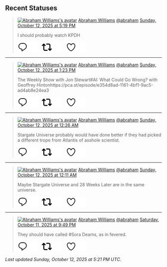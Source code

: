 ## Recent Statuses

> <a href="https://indieweb.social/@abraham"><img alt="Abraham Williams's avatar" src="https://cdn.masto.host/indiewebsocial/accounts/avatars/109/292/540/382/343/163/original/d00f2e03ce9c85b1.jpg" height="24" width="24" ></a> [Abraham Williams](https://indieweb.social/@abraham) [@abraham](https://indieweb.social/@abraham) [Sunday, October 12, 2025 at 5:19 PM](https://indieweb.social/@abraham/115362335975224348)
>
> I should probably watch KPDH
>
> [![Reply](./images/reply_light.svg#gh-light-mode-only "Reply")](https://indieweb.social/@abraham/115362335975224348#gh-light-mode-only)[![Reply](./images/reply.svg#gh-dark-mode-only "Reply")](https://indieweb.social/@abraham/115362335975224348#gh-dark-mode-only)&emsp;[![Boost](./images/retweet_light.svg#gh-light-mode-only "Boost")](https://indieweb.social/@abraham/115362335975224348#gh-light-mode-only)[![Boost](./images/retweet.svg#gh-dark-mode-only "Boost")](https://indieweb.social/@abraham/115362335975224348#gh-dark-mode-only)&emsp;[![Favorite](./images/like_light.svg#gh-light-mode-only "Favorite")](https://indieweb.social/@abraham/115362335975224348#gh-light-mode-only)[![Favorite](./images/like.svg#gh-dark-mode-only "Favorite")](https://indieweb.social/@abraham/115362335975224348#gh-dark-mode-only)


---

> <a href="https://indieweb.social/@abraham"><img alt="Abraham Williams's avatar" src="https://cdn.masto.host/indiewebsocial/accounts/avatars/109/292/540/382/343/163/original/d00f2e03ce9c85b1.jpg" height="24" width="24" ></a> [Abraham Williams](https://indieweb.social/@abraham) [@abraham](https://indieweb.social/@abraham) [Sunday, October 12, 2025 at 1:23 PM](https://indieweb.social/@abraham/115361407864646870)
>
> The Weekly Show with Jon Stewart#AI: What Could Go Wrong? with Geoffrey Hintonhttps://pca.st/episode/e354d8ad-1161-4bf1-9ac5-ad4ab8e24ea3
>
> [![Reply](./images/reply_light.svg#gh-light-mode-only "Reply")](https://indieweb.social/@abraham/115361407864646870#gh-light-mode-only)[![Reply](./images/reply.svg#gh-dark-mode-only "Reply")](https://indieweb.social/@abraham/115361407864646870#gh-dark-mode-only)&emsp;[![Boost](./images/retweet_light.svg#gh-light-mode-only "Boost")](https://indieweb.social/@abraham/115361407864646870#gh-light-mode-only)[![Boost](./images/retweet.svg#gh-dark-mode-only "Boost")](https://indieweb.social/@abraham/115361407864646870#gh-dark-mode-only)&emsp;[![Favorite](./images/like_light.svg#gh-light-mode-only "Favorite")](https://indieweb.social/@abraham/115361407864646870#gh-light-mode-only)[![Favorite](./images/like.svg#gh-dark-mode-only "Favorite")](https://indieweb.social/@abraham/115361407864646870#gh-dark-mode-only)


---

> <a href="https://indieweb.social/@abraham"><img alt="Abraham Williams's avatar" src="https://cdn.masto.host/indiewebsocial/accounts/avatars/109/292/540/382/343/163/original/d00f2e03ce9c85b1.jpg" height="24" width="24" ></a> [Abraham Williams](https://indieweb.social/@abraham) [@abraham](https://indieweb.social/@abraham) [Sunday, October 12, 2025 at 12:26 AM](https://indieweb.social/@abraham/115358352331872661)
>
> Stargate Universe probably would have done better if they had picked a different trope from Atlantis of asshole scientist.
>
> [![Reply](./images/reply_light.svg#gh-light-mode-only "Reply")](https://indieweb.social/@abraham/115358352331872661#gh-light-mode-only)[![Reply](./images/reply.svg#gh-dark-mode-only "Reply")](https://indieweb.social/@abraham/115358352331872661#gh-dark-mode-only)&emsp;[![Boost](./images/retweet_light.svg#gh-light-mode-only "Boost")](https://indieweb.social/@abraham/115358352331872661#gh-light-mode-only)[![Boost](./images/retweet.svg#gh-dark-mode-only "Boost")](https://indieweb.social/@abraham/115358352331872661#gh-dark-mode-only)&emsp;[![Favorite](./images/like_light.svg#gh-light-mode-only "Favorite")](https://indieweb.social/@abraham/115358352331872661#gh-light-mode-only)[![Favorite](./images/like.svg#gh-dark-mode-only "Favorite")](https://indieweb.social/@abraham/115358352331872661#gh-dark-mode-only)


---

> <a href="https://indieweb.social/@abraham"><img alt="Abraham Williams's avatar" src="https://cdn.masto.host/indiewebsocial/accounts/avatars/109/292/540/382/343/163/original/d00f2e03ce9c85b1.jpg" height="24" width="24" ></a> [Abraham Williams](https://indieweb.social/@abraham) [@abraham](https://indieweb.social/@abraham) [Sunday, October 12, 2025 at 12:11 AM](https://indieweb.social/@abraham/115358295158766014)
>
> Maybe Stargate Universe and 28 Weeks Later are in the same universe.
>
> [![Reply](./images/reply_light.svg#gh-light-mode-only "Reply")](https://indieweb.social/@abraham/115358295158766014#gh-light-mode-only)[![Reply](./images/reply.svg#gh-dark-mode-only "Reply")](https://indieweb.social/@abraham/115358295158766014#gh-dark-mode-only)&emsp;[![Boost](./images/retweet_light.svg#gh-light-mode-only "Boost")](https://indieweb.social/@abraham/115358295158766014#gh-light-mode-only)[![Boost](./images/retweet.svg#gh-dark-mode-only "Boost")](https://indieweb.social/@abraham/115358295158766014#gh-dark-mode-only)&emsp;[![Favorite](./images/like_light.svg#gh-light-mode-only "Favorite")](https://indieweb.social/@abraham/115358295158766014#gh-light-mode-only)[![Favorite](./images/like.svg#gh-dark-mode-only "Favorite")](https://indieweb.social/@abraham/115358295158766014#gh-dark-mode-only)


---

> <a href="https://indieweb.social/@abraham"><img alt="Abraham Williams's avatar" src="https://cdn.masto.host/indiewebsocial/accounts/avatars/109/292/540/382/343/163/original/d00f2e03ce9c85b1.jpg" height="24" width="24" ></a> [Abraham Williams](https://indieweb.social/@abraham) [@abraham](https://indieweb.social/@abraham) [Saturday, October 11, 2025 at 9:49 PM](https://indieweb.social/@abraham/115357735731887951)
>
> They should have called #Sora Deams, as in fevered.
>
> [![Reply](./images/reply_light.svg#gh-light-mode-only "Reply")](https://indieweb.social/@abraham/115357735731887951#gh-light-mode-only)[![Reply](./images/reply.svg#gh-dark-mode-only "Reply")](https://indieweb.social/@abraham/115357735731887951#gh-dark-mode-only)&emsp;[![Boost](./images/retweet_light.svg#gh-light-mode-only "Boost")](https://indieweb.social/@abraham/115357735731887951#gh-light-mode-only)[![Boost](./images/retweet.svg#gh-dark-mode-only "Boost")](https://indieweb.social/@abraham/115357735731887951#gh-dark-mode-only)&emsp;[![Favorite](./images/like_light.svg#gh-light-mode-only "Favorite")](https://indieweb.social/@abraham/115357735731887951#gh-light-mode-only)[![Favorite](./images/like.svg#gh-dark-mode-only "Favorite")](https://indieweb.social/@abraham/115357735731887951#gh-dark-mode-only)


_Last updated Sunday, October 12, 2025 at 5:21 PM UTC._
